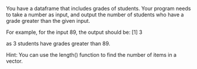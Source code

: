 You have a dataframe that includes grades of students.
Your program needs to take a number as input, and output the number of students who have a grade greater than the given input.


For example, for the input 89, the output should be:
[1] 3


as 3 students have grades greater than 89.


Hint: You can use the length() function to find the number of items in a vector.
